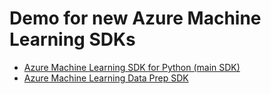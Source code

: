 # Demo for new Azure Machine Learning SDKs

- [Azure Machine Learning SDK for Python (main SDK)](https://docs.microsoft.com/en-gb/azure/machine-learning/service/)
- [Azure Machine Learning Data Prep SDK](https://docs.microsoft.com/en-gb/python/api/overview/azure/dataprep/intro?view=azure-dataprep-py)
